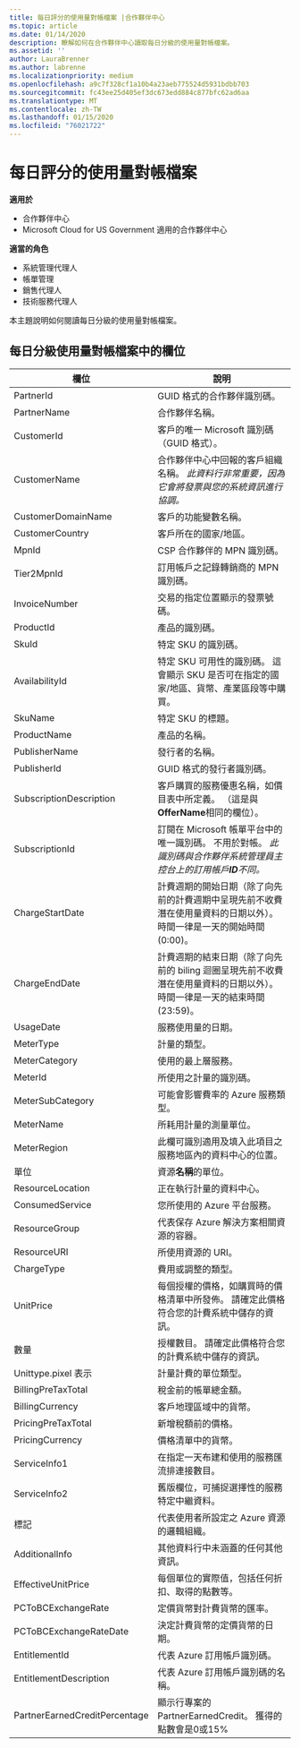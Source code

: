```yaml
---
title: 每日評分的使用量對帳檔案 |合作夥伴中心
ms.topic: article
ms.date: 01/14/2020
description: 瞭解如何在合作夥伴中心讀取每日分級的使用量對帳檔案。
ms.assetid: ''
author: LauraBrenner
ms.author: labrenne
ms.localizationpriority: medium
ms.openlocfilehash: a9c7f328cf1a10b4a23aeb775524d5931bdbb703
ms.sourcegitcommit: fc43ee25d405ef3dc673edd884c877bfc62ad6aa
ms.translationtype: MT
ms.contentlocale: zh-TW
ms.lasthandoff: 01/15/2020
ms.locfileid: "76021722"
---
```

# <a name="daily-rated-usage-reconciliation-files"></a>每日評分的使用量對帳檔案

**適用於**

- 合作夥伴中心
- Microsoft Cloud for US Government 適用的合作夥伴中心

**適當的角色**

- 系統管理代理人
- 帳單管理
- 銷售代理人
- 技術服務代理人

本主題說明如何閱讀每日分級的使用量對帳檔案。

## <a name="fields-in-daily-rated-usage-reconciliation-files"></a>每日分級使用量對帳檔案中的欄位

| 欄位 | 說明 |
| ------ | ----------- |
| PartnerId | GUID 格式的合作夥伴識別碼。 |
| PartnerName | 合作夥伴名稱。 |
| CustomerId | 客戶的唯一 Microsoft 識別碼（GUID 格式）。 |
| CustomerName | 合作夥伴中心中回報的客戶組織名稱。 *此資料行非常重要，因為它會將發票與您的系統資訊進行協調。* |
| CustomerDomainName | 客戶的功能變數名稱。 |
| CustomerCountry | 客戶所在的國家/地區。 |
| MpnId | CSP 合作夥伴的 MPN 識別碼。 |
| Tier2MpnId | 訂用帳戶之記錄轉銷商的 MPN 識別碼。 |
| InvoiceNumber | 交易的指定位置顯示的發票號碼。 |
| ProductId | 產品的識別碼。 |
| SkuId | 特定 SKU 的識別碼。 |
| AvailabilityId | 特定 SKU 可用性的識別碼。 這會顯示 SKU 是否可在指定的國家/地區、貨幣、產業區段等中購買。 |
| SkuName | 特定 SKU 的標題。 |
| ProductName | 產品的名稱。 |
| PublisherName | 發行者的名稱。 |
| PublisherId | GUID 格式的發行者識別碼。 |
| SubscriptionDescription | 客戶購買的服務優惠名稱，如價目表中所定義。 （這是與**OfferName**相同的欄位）。 |
| SubscriptionId | 訂閱在 Microsoft 帳單平台中的唯一識別碼。 不用於對帳。 *此識別碼與合作夥伴系統管理員主控台上的訂用帳戶**ID**不同。* |
| ChargeStartDate | 計費週期的開始日期（除了向先前的計費週期中呈現先前不收費潛在使用量資料的日期以外）。 時間一律是一天的開始時間 (0:00)。 |
| ChargeEndDate | 計費週期的結束日期（除了向先前的 biling 迴圈呈現先前不收費潛在使用量資料的日期以外）。 時間一律是一天的結束時間 (23:59)。 |
| UsageDate | 服務使用量的日期。 |
| MeterType | 計量的類型。 |
| MeterCategory | 使用的最上層服務。 |
| MeterId | 所使用之計量的識別碼。 |
| MeterSubCategory | 可能會影響費率的 Azure 服務類型。 |
| MeterName | 所耗用計量的測量單位。 |
| MeterRegion | 此欄可識別適用及填入此項目之服務地區內的資料中心的位置。 |
| 單位 | 資源**名稱**的單位。 |
| ResourceLocation | 正在執行計量的資料中心。 |
| ConsumedService | 您所使用的 Azure 平台服務。 |
| ResourceGroup | 代表保存 Azure 解決方案相關資源的容器。 |
| ResourceURI | 所使用資源的 URI。 |
| ChargeType | 費用或調整的類型。  |
| UnitPrice | 每個授權的價格，如購買時的價格清單中所發佈。 請確定此價格符合您的計費系統中儲存的資訊。 |
| 數量 | 授權數目。 請確定此價格符合您的計費系統中儲存的資訊。 |
| Unittype.pixel 表示 | 計量計費的單位類型。  |
| BillingPreTaxTotal | 稅金前的帳單總金額。 |
| BillingCurrency | 客戶地理區域中的貨幣。 |
| PricingPreTaxTotal | 新增稅額前的價格。 |
| PricingCurrency | 價格清單中的貨幣。 |
| ServiceInfo1 | 在指定一天布建和使用的服務匯流排連接數目。 |
| ServiceInfo2 | 舊版欄位，可捕捉選擇性的服務特定中繼資料。 |
| 標記 | 代表使用者所設定之 Azure 資源的邏輯組織。 |
| AdditionalInfo | 其他資料行中未涵蓋的任何其他資訊。 |
| EffectiveUnitPrice | 每個單位的實際值，包括任何折扣、取得的點數等。 |
| PCToBCExchangeRate | 定價貨幣對計費貨幣的匯率。 |
| PCToBCExchangeRateDate | 決定計費貨幣的定價貨幣的日期。 |
| EntitlementId | 代表 Azure 訂用帳戶識別碼。 |
| EntitlementDescription | 代表 Azure 訂用帳戶識別碼的名稱。 |
| PartnerEarnedCreditPercentage | 顯示行專案的 PartnerEarnedCredit。 獲得的點數會是0或15% |
